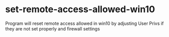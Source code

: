 # set-remote-access-allowed-win10
Program will reset remote access allowed in win10 by adjusting User Privs if they are not set properly and firewall settings
